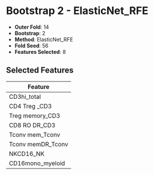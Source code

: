 # Bootstrap 2 - ElasticNet_RFE

- **Outer Fold**: 14
- **Bootstrap**: 2
- **Method**: ElasticNet_RFE
- **Fold Seed**: 56
- **Features Selected**: 8

## Selected Features

| Feature |
|---------|
| CD3hi_total |
| CD4 Treg _CD3 |
| Treg memory_CD3 |
| CD8 RO DR_CD3 |
| Tconv mem_Tconv |
| Tconv memDR_Tconv |
| NKCD16_NK |
| CD16mono_myeloid |

